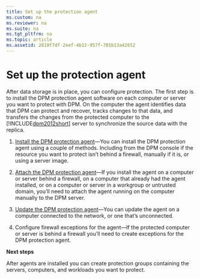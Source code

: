 ```yaml
---
title: Set up the protection agent
ms.custom: na
ms.reviewer: na
ms.suite: na
ms.tgt_pltfrm: na
ms.topic: article
ms.assetid: 2810f7df-2eef-4b12-957f-701b13a42652
---
```

# Set up the protection agent
After data storage is in place, you can configure protection. The first step is to install the DPM protection agent software on each computer or server you want to protect with DPM. On the computer the agent identifies data that DPM can protect and recover, tracks changes to that data, and transfers the changes from the protected computer to the [!INCLUDE[dpm2012short](./Token/dpm2012short_md.md)] server to synchronize the source data with the replica.

1.  [Install the DPM protection agent](assetId:///eb7c4a0f-5332-477f-8d08-53b8784fae1d)—You can install the DPM protection agent using a couple of methods. Including from the DPM console if the resource you want to protect isn’t behind a firewall, manually if it is, or using a server image.

2.  [Attach the DPM protection agent](assetId:///57b1cade-7050-4303-9be8-ac95aff1be0a)—If you install the agent on a computer or server behind a firewall, on a computer that already had the agent installed, or on a computer or server in a workgroup or untrusted domain, you’ll need to attach the agent running on the computer manually to the DPM server.

3.  [Update the DPM protection agent](assetId:///7ce0a27f-201d-4235-b9ea-7f2a6e19657f)—You can update the agent on a computer connected to the network, or one that’s unconnected.

4.  Configure firewall exceptions for the agent—If the protected computer or server is behind a firewall you’ll need to create exceptions for the DPM protection agent.

**Next steps**

After agents are installed you can create protection groups containing the servers, computers, and workloads you want to protect.


